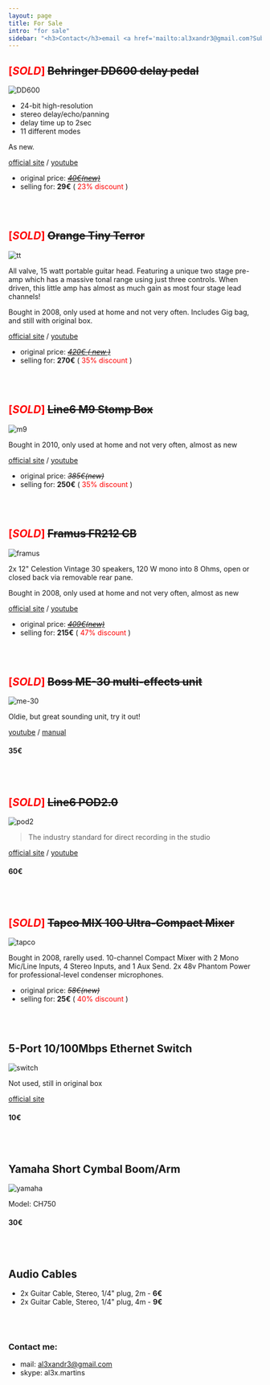 ```yaml
---
layout: page
title: For Sale
intro: "for sale"
sidebar: "<h3>Contact</h3>email <a href='mailto:al3xandr3@gmail.com?Subject=For%20Sale'>al3xandr3@gmail.com</a><br>skype <a href='skype:al3x.martins?userinfo'>al3x.martins</a><h3>Music</h3><a href='https://soundcloud.com/al3x-andr3'>soundcloud</a><br><a href='http://www.youtube.com/user/alexandrenotebook/videos'>youtube</a><br>"
---
```


## <font color="red">[*SOLD*] </font> <strike>Behringer DD600 delay pedal</strike>

![DD600](http://www.americanmusical.com/ItemImages/Large/78578.jpg)

- 24-bit high-resolution 
- stereo delay/echo/panning
- delay time up to 2sec
- 11 different modes

As new.

[official site](http://www.behringer.com/EN/Products/DD600.aspx) / [youtube](http://www.youtube.com/results?search_query=dd600+behringer)


- original price: *<strike>[40€(new)](http://www.thomann.de/de/behringer_dd600.htm)</strike>*
- selling for:  **29€** ( <font color="red">23% discount</font> )

<br/><br/>

## <font color="red">[*SOLD*] </font> <strike> Orange Tiny Terror </strike>

![tt](http://www.orangeamps.com/wp-content/uploads/2010/06/tiny-terror-d.jpg)

All valve, 15 watt portable guitar head. Featuring a unique two stage pre-amp which has a massive tonal range using just three controls. When driven, this little amp has almost as much gain as most four stage lead channels!

Bought in 2008, only used at home and not very often. Includes Gig bag, and still with original box.

[official site](http://www.orangeamps.com/tiny-terror-head/) / [youtube](http://www.youtube.com/watch?v=9MpZoWsFlJQ)

- original price: [*<strike>420€ ( new )</strike>*](http://www.thomann.de/de/orange_tiny_terror.htm)
- selling for:  **270€** ( <font color="red">35% discount</font> )

<br/><br/>


## <font color="red">[*SOLD*] </font> <strike> Line6 M9 Stomp Box </strike>

![m9](http://mos.musicradar.com/images/Product%20News/Guitar/sept09/line6-mnine-460-100-460-70.jpg)

Bought in 2010, only used at home and not very often, almost as new

[official site](http://line6.com/m9/) / [youtube](http://www.youtube.com/results?search_query=line6+m9)

- original price: *<strike>385€(new)</strike>*
- selling for:  **250€** ( <font color="red">35% discount</font> )

<br/><br/>

## <font color="red">[*SOLD*] </font> <strike> Framus FR212 CB </strike>

![framus](http://images.thomann.de/pics/prod/179559.jpg)

2x 12" Celestion Vintage 30 speakers, 120 W mono into 8 Ohms, open or closed back via removable rear pane.

Bought in 2008, only used at home and not very often, almost as new

[official site](http://www.framus.de/modules/produkte/produkt.php?submenuID=14172&katID=11076&cl=EN) / [youtube](www.youtube.com/results?search_query=Framus+FR212)

- original price: *<strike>[409€(new)](http://www.thomann.de/de/framus_fr212_cb.htm)</strike>*
- selling for: **215€** ( <font color="red">47% discount</font> )
 
<br/><br/>

##  <font color="red">[*SOLD*] </font> <strike>Boss ME-30 multi-effects unit</strike>

![me-30](http://www.roland.co.jp/products/boss/image/ME-30/ME-30.jpg)

Oldie, but great sounding unit, try it out!

[youtube](http://www.youtube.com/results?search_query=boss+me-30) / [manual](ftp://ftp.roland.co.uk/productsupport/ME-30/01_ME-30_OM.pdf)

#### **35€**

<br/><br/>


##  <font color="red">[*SOLD*] </font> <strike>Line6 POD2.0</strike>

![pod2](http://www.musiciansbuy.com/mmMBCOM/images/Line6_pod20.jpg)

> The industry standard for direct recording in the studio

[official site](http://line6.com/pod20/) / [youtube](http://www.youtube.com/results?search_query=line+6+pod+2)

#### **60€**

<br/><br/>

## <font color="red">[*SOLD*] </font> <strike>Tapco MIX 100 Ultra-Compact Mixer</strike>

![tapco](http://www.dv247.com/assets/products/32398_p.jpg)

Bought in 2008, rarelly used. 10-channel Compact Mixer with 2 Mono Mic/Line Inputs, 4 Stereo Inputs, and 1 Aux Send. 2x 48v Phantom Power for professional-level condenser microphones.

- original price: *<strike>58€(new)</strike>*
- selling for: **25€** ( <font color="red">40% discount</font> )


<br/><br/>

## 5-Port 10/100Mbps Ethernet Switch

![switch](http://www.trendnet.com/image/products/photo/TE100-S50g_d1_1.jpg)

Not used, still in original box

[official site](http://www.trendnet.com/products/proddetail.asp?prod=515_TE100-S50g&cat=114)

#### **10€**

<br/><br/>

## Yamaha Short Cymbal Boom/Arm 

![yamaha](http://images.miretail.com/products/full/Yamaha/633543993002616988.jpg)

Model: CH750

#### **30€**

<br/><br/>

## Audio Cables

 - 2x Guitar Cable, Stereo, 1/4" plug, 2m - **6€**
 - 2x Guitar Cable, Stereo, 1/4" plug, 4m - **9€**

<br/><br/>

### Contact me:

 - mail: al3xandr3@gmail.com
 - skype: al3x.martins
